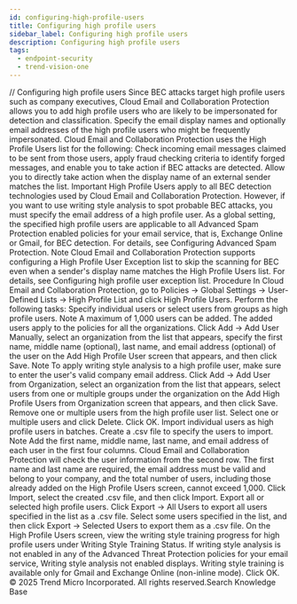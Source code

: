 ```yaml
---
id: configuring-high-profile-users
title: Configuring high profile users
sidebar_label: Configuring high profile users
description: Configuring high profile users
tags:
  - endpoint-security
  - trend-vision-one
---
```


/*<![CDATA[*/ $('#title').html($('meta[name=map-description]').attr('content')); /*]]>*/ Configuring high profile users Since BEC attacks target high profile users such as company executives, Cloud Email and Collaboration Protection allows you to add high profile users who are likely to be impersonated for detection and classification. Specify the email display names and optionally email addresses of the high profile users who might be frequently impersonated. Cloud Email and Collaboration Protection uses the High Profile Users list for the following: Check incoming email messages claimed to be sent from those users, apply fraud checking criteria to identify forged messages, and enable you to take action if BEC attacks are detected. Allow you to directly take action when the display name of an external sender matches the list. Important High Profile Users apply to all BEC detection technologies used by Cloud Email and Collaboration Protection. However, if you want to use writing style analysis to spot probable BEC attacks, you must specify the email address of a high profile user. As a global setting, the specified high profile users are applicable to all Advanced Spam Protection enabled policies for your email service, that is, Exchange Online or Gmail, for BEC detection. For details, see Configuring Advanced Spam Protection. Note Cloud Email and Collaboration Protection supports configuring a High Profile User Exception list to skip the scanning for BEC even when a sender's display name matches the High Profile Users list. For details, see Configuring high profile user exception list. Procedure In Cloud Email and Collaboration Protection, go to Policies → Global Settings → User-Defined Lists → High Profile List and click High Profile Users. Perform the following tasks: Specify individual users or select users from groups as high profile users. Note A maximum of 1,000 users can be added. The added users apply to the policies for all the organizations. Click Add → Add User Manually, select an organization from the list that appears, specify the first name, middle name (optional), last name, and email address (optional) of the user on the Add High Profile User screen that appears, and then click Save. Note To apply writing style analysis to a high profile user, make sure to enter the user's valid company email address. Click Add → Add User from Organization, select an organization from the list that appears, select users from one or multiple groups under the organization on the Add High Profile Users from Organization screen that appears, and then click Save. Remove one or multiple users from the high profile user list. Select one or multiple users and click Delete. Click OK. Import individual users as high profile users in batches. Create a .csv file to specify the users to import. Note Add the first name, middle name, last name, and email address of each user in the first four columns. Cloud Email and Collaboration Protection will check the user information from the second row. The first name and last name are required, the email address must be valid and belong to your company, and the total number of users, including those already added on the High Profile Users screen, cannot exceed 1,000. Click Import, select the created .csv file, and then click Import. Export all or selected high profile users. Click Export → All Users to export all users specified in the list as a .csv file. Select some users specified in the list, and then click Export → Selected Users to export them as a .csv file. On the High Profile Users screen, view the writing style training progress for high profile users under Writing Style Training Status. If writing style analysis is not enabled in any of the Advanced Threat Protection policies for your email service, Writing style analysis not enabled displays. Writing style training is available only for Gmail and Exchange Online (non-inline mode). Click OK. © 2025 Trend Micro Incorporated. All rights reserved.Search Knowledge Base